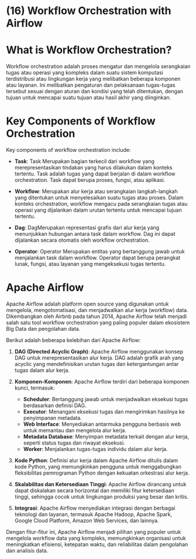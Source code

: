 # (16) Workflow Orchestration with Airflow

# What is Workflow Orchestration?

Workflow orchestration adalah proses mengatur dan mengelola serangkaian tugas atau operasi yang kompleks dalam suatu sistem komputasi terdistribusi atau lingkungan kerja yang melibatkan beberapa komponen atau layanan. Ini melibatkan pengaturan dan pelaksanaan tugas-tugas tersebut sesuai dengan aturan dan kondisi yang telah ditentukan, dengan tujuan untuk mencapai suatu tujuan atau hasil akhir yang diinginkan.

# Key Components of Workflow Orchestration

Key components of workflow orchestration include:

- **Task**:
    Task Merupakan bagian terkecil dari workflow yang merepresentasikan tindakan yang harus dilakukan dalam konteks tertentu. Task adalah tugas yang dapat berjalan di dalam workflow orchestration. Task dapat berupa proses, fungsi, atau aplikasi.

- **Workflow**:
    Merupakan alur kerja atau serangkaian langkah-langkah yang ditentukan untuk menyelesaikan suatu tugas atau proses. Dalam konteks orchestration, workflow mengacu pada serangkaian tugas atau operasi yang dijalankan dalam urutan tertentu untuk mencapai tujuan tertentu.

- **Dag**:
    DagMerupakan representasi grafis dari alur kerja yang menunjukkan hubungan antara task dalam workflow. Dag ini dapat dijalankan secara otomatis oleh workflow orchestration.

- **Operator**:
    Operator Merupakan entitas yang bertanggung jawab untuk menjalankan task dalam workflow. Operator dapat berupa perangkat lunak, fungsi, atau layanan yang mengeksekusi tugas tertentu.

# Apache Airflow

Apache Airflow adalah platform open source yang digunakan untuk mengelola, mengotomatisasi, dan menjadwalkan alur kerja (workflow) data. Dikembangkan oleh Airbnb pada tahun 2014, Apache Airflow telah menjadi salah satu tool workflow orchestration yang paling populer dalam ekosistem Big Data dan pengolahan data.

Berikut adalah beberapa kelebihan dari Apache Airflow:

1. **DAG (Directed Acyclic Graph)**: Apache Airflow menggunakan konsep DAG untuk merepresentasikan alur kerja. DAG adalah grafik arah yang acyclic yang mendefinisikan urutan tugas dan ketergantungan antar tugas dalam alur kerja.

2. **Komponen-Komponen**: Apache Airflow terdiri dari beberapa komponen kunci, termasuk:
   - **Scheduler**: Bertanggung jawab untuk menjadwalkan eksekusi tugas berdasarkan definisi DAG.
   - **Executor**: Menangani eksekusi tugas dan mengirimkan hasilnya ke penyimpanan metadata.
   - **Web Interface**: Menyediakan antarmuka pengguna berbasis web untuk memantau dan mengelola alur kerja.
   - **Metadata Database**: Menyimpan metadata terkait dengan alur kerja, seperti status tugas dan riwayat eksekusi.
   - **Worker**: Menjalankan tugas-tugas individu dalam alur kerja.

3. **Kode Python**: Definisi alur kerja dalam Apache Airflow ditulis dalam kode Python, yang memungkinkan pengguna untuk menggabungkan fleksibilitas pemrograman Python dengan kekuatan orkestrasi alur kerja.

4. **Skalabilitas dan Ketersediaan Tinggi**: Apache Airflow dirancang untuk dapat diskalakan secara horizontal dan memiliki fitur ketersediaan tinggi, sehingga cocok untuk lingkungan produksi yang besar dan kritis.

5. **Integrasi**: Apache Airflow menyediakan integrasi dengan berbagai teknologi dan layanan, termasuk Apache Hadoop, Apache Spark, Google Cloud Platform, Amazon Web Services, dan lainnya.

Dengan fitur-fitur ini, Apache Airflow menjadi pilihan yang populer untuk mengelola workflow data yang kompleks, memungkinkan organisasi untuk meningkatkan efisiensi, ketepatan waktu, dan reliabilitas dalam pengolahan dan analisis data.
